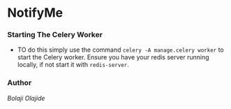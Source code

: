 # NotifyMe

### Starting The Celery Worker
- TO do this simply use the command `celery -A manage.celery worker` to start the Celery worker.
Ensure you have your redis server running locally, if not start it with `redis-server`.

### Author
*Bolaji Olajide*